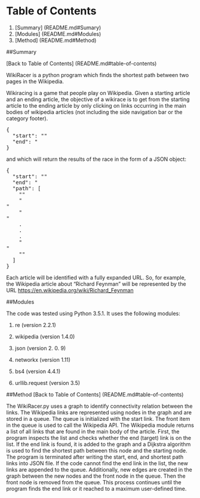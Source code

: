 # Table of Contents

1. [Summary] (README.md#Sumary)
2. [Modules] (README.md#Modules)
3. [Method] (README.md#Method)


##Summary

[Back to Table of Contents] (README.md#table-of-contents)

WikiRacer is a python program which finds the shortest path between two pages in the Wikipedia. 

Wikiracing is a game that people play on Wikipedia. Given a starting article and an ending article, the objective of a wikirace is to get from the starting article to the ending article by only clicking on links occurring in the main bodies of wikipedia articles (not including the side navigation bar or the category footer).

<pre>
{
  "start": "<starting article>"
  "end": <ending article>"
}
</pre>

and which will return the results of the race in the form of a JSON object:

<pre>
{
  "start": "<starting article>"
  "end": <ending article>"
  "path": [
    "<starting article>"
	"<article at step 1>"
	"<article at step 2>"
	.
	.
	.
	"<article at step n-1>"
	"<ending article>"
  ]
}
</pre>

Each article will be identified with a fully expanded URL. So, for example, the Wikipedia article
about “Richard Feynman” will be represented by the URL https://en.wikipedia.org/wiki/Richard_Feynman

##Modules

The code was tested using Python 3.5.1. It uses the following modules:
1.	re (version 2.2.1)

2.	wikipedia (version 1.4.0)

3.	json (version 2. 0. 9)

4.	networkx (version 1.11)

5.	bs4 (version 4.4.1)

6.	urllib.request (version 3.5)


##Method
[Back to Table of Contents] (README.md#table-of-contents)

The WikiRacer.py uses a graph to identify connectivity relation between the links. The Wikipedia links are represented using nodes in the graph and are stored in a queue. The queue is initialized with the start link. The front item in the queue is used to call the Wikipedia API. The Wikipedia module returns a list of all links that are found in the main body of the article. First, the program inspects the list and checks whether the end (target) link is on the list. If the end link is found, it is added to the graph and a Dijkstra algorithm is used to find the shortest path between this node and the starting node. The program is terminated after writing the start, end, and shortest path links into JSON file. If the code cannot find the end link in the list, the new links are appended to the queue. Additionally, new edges are created in the graph between the new nodes and the front node in the queue. Then the front node is removed from the queue. This process continues until the program finds the end link or it reached to a maximum user-defined time.